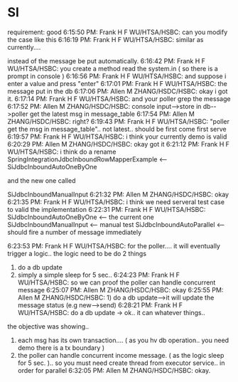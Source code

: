 # SI

requirement:
good 
6:15:50 PM: Frank H F WU/HTSA/HSBC: can you modify the case like this 
6:16:19 PM: Frank H F WU/HTSA/HSBC: similar as currently....

instead of the message be put automatically. 
6:16:42 PM: Frank H F WU/HTSA/HSBC: you create a method read the system.in ( so there is a prompt in console ) 
6:16:56 PM: Frank H F WU/HTSA/HSBC: and suppose i enter a value and press "enter" 
6:17:01 PM: Frank H F WU/HTSA/HSBC: the message put in the db 
6:17:06 PM: Allen M ZHANG/HSDC/HSBC: okay i got it. 
6:17:14 PM: Frank H F WU/HTSA/HSBC: and your poller grep the message 
6:17:52 PM: Allen M ZHANG/HSDC/HSBC: console input-->store in db-->poller get the latest msg in message_table 
6:17:54 PM: Allen M ZHANG/HSDC/HSBC: right? 
6:19:43 PM: Frank H F WU/HTSA/HSBC: "poller get the msg in message_table".. not latest.. should be first come first serve 
6:19:57 PM: Frank H F WU/HTSA/HSBC: i think your currently demo is valid 
6:20:29 PM: Allen M ZHANG/HSDC/HSBC: okay got it 
6:21:12 PM: Frank H F WU/HTSA/HSBC: i think do a rename
SpringIntegrationJdbcInboundRowMapperExample <-- SiJdbcInboundAutoOneByOne

and the new one called

SiJdbcInboundManualInput 
6:21:32 PM: Allen M ZHANG/HSDC/HSBC: okay 
6:21:35 PM: Frank H F WU/HTSA/HSBC: i think we need serveral test case to valid the implementation 
6:22:31 PM: Frank H F WU/HTSA/HSBC: SiJdbcInboundAutoOneByOne <-- the current one
SiJdbcInboundManualInput  <-- manual test
SiJdbcInboundAutoParallel <-- should fire a number of message immediately
 
6:23:53 PM: Frank H F WU/HTSA/HSBC: for the poller....  it will eventually trigger a logic..
the logic need to be do 2 things

1) do a db update
2) simply a simple sleep for 5 sec.. 
6:24:23 PM: Frank H F WU/HTSA/HSBC: so we can proof the poller can handle concurrent message 
6:25:07 PM: Allen M ZHANG/HSDC/HSBC: okay 
6:25:55 PM: Allen M ZHANG/HSDC/HSBC: 1) do a db update-->it will update the message status (e.g new-->send) 
6:28:21 PM: Frank H F WU/HTSA/HSBC: do a db update -> ok.. it can whatever things..

the objective was showing..

1) each msg has its own transaction.... ( as you hv db operation.. you need demo there is a tx boundary )
2) the poller can handle concurrent income message. ( as the logic sleep for 5 sec. ).. so you must need create thread from executor service.. in order for parallel 
6:32:05 PM: Allen M ZHANG/HSDC/HSBC: okay. 

